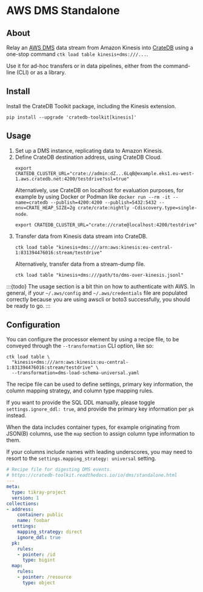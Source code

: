 # AWS DMS Standalone

## About

Relay an [AWS DMS] data stream from Amazon Kinesis into [CrateDB] using
a one-stop command `ctk load table kinesis+dms:///...`.

Use it for ad-hoc transfers or in data pipelines, either from the command-line
(CLI) or as a library.

## Install

Install the CrateDB Toolkit package, including the Kinesis extension.
```shell
pip install --upgrade 'cratedb-toolkit[kinesis]'
```

## Usage

1. Set up a DMS instance, replicating data to Amazon Kinesis.
2. Define CrateDB destination address, using CrateDB Cloud.
   ```shell
   export CRATEDB_CLUSTER_URL="crate://admin:dZ...6LqB@example.eks1.eu-west-1.aws.cratedb.net:4200/testdrive?ssl=true"
   ```
   Alternatively, use CrateDB on localhost for evaluation purposes, for example by using
   Docker or Podman like `docker run --rm -it --name=cratedb --publish=4200:4200 --publish=5432:5432 --env=CRATE_HEAP_SIZE=2g crate/crate:nightly -Cdiscovery.type=single-node`.
   ```shell
   export CRATEDB_CLUSTER_URL="crate://crate@localhost:4200/testdrive"
   ```
3. Transfer data from Kinesis data stream into CrateDB.
   ```shell
   ctk load table "kinesis+dms:///arn:aws:kinesis:eu-central-1:831394476016:stream/testdrive"
   ```
   Alternatively, transfer data from a stream-dump file.
   ```shell
   ctk load table "kinesis+dms:///path/to/dms-over-kinesis.jsonl"
   ```

:::{todo}
The usage section is a bit thin on how to authenticate with AWS.
In general, if your `~/.aws/config` and `~/.aws/credentials` file are populated correctly
because you are using awscli or boto3 successfully, you should be ready to go.
:::

## Configuration

You can configure the processor element by using a recipe file, to be conveyed through
the `--transformation` CLI option, like so:
```shell
ctk load table \
  "kinesis+dms:///arn:aws:kinesis:eu-central-1:831394476016:stream/testdrive" \
  --transformation=dms-load-schema-universal.yaml
```

The recipe file can be used to define settings, primary key information, the column
mapping strategy, and column type mapping rules.

If you want to provide the SQL DDL manually, please toggle `settings.ignore_ddl: true`,
and provide the primary key information per `pk` instead.

When the data includes container types, for example originating from JSON(B) columns,
use the `map` section to assign column type information to them.

If your columns include names with leading underscores, you may need to resort
to the `settings.mapping_strategy: universal` setting.
```yaml
# Recipe file for digesting DMS events.
# https://cratedb-toolkit.readthedocs.io/io/dms/standalone.html
---
meta:
  type: tikray-project
  version: 1
collections:
- address:
    container: public
    name: foobar
  settings:
    mapping_strategy: direct
    ignore_ddl: true
  pk:
    rules:
    - pointer: /id
      type: bigint
  map:
    rules:
    - pointer: /resource
      type: object
```


[AWS DMS]: https://aws.amazon.com/dms/
[CrateDB]: https://cratedb.com/docs/guide/home/

